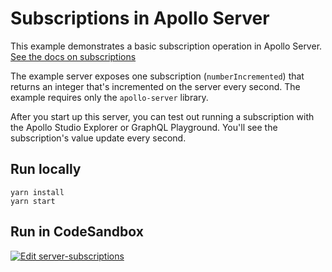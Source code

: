 # Subscriptions in Apollo Server

This example demonstrates a basic subscription operation in Apollo Server. [See the docs on subscriptions](https://www.apollographql.com/docs/apollo-server/data/subscriptions)

The example server exposes one subscription (`numberIncremented`) that returns an integer that's incremented on the server every second. The example requires only the `apollo-server` library.

After you start up this server, you can test out running a subscription with the Apollo Studio Explorer or GraphQL Playground. You'll see the subscription's value update every second.

## Run locally

```shell
yarn install
yarn start
```

## Run in CodeSandbox

<a href="https://codesandbox.io/s/github/apollographql/docs-examples/tree/main/server-subscriptions?fontsize=14&hidenavigation=1&theme=dark">
  <img alt="Edit server-subscriptions" src="https://codesandbox.io/static/img/play-codesandbox.svg">
</a>
